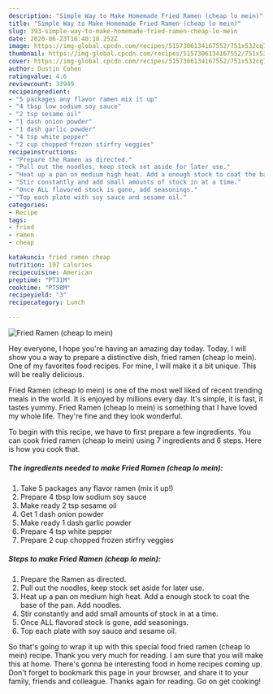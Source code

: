 ```yaml
---
description: "Simple Way to Make Homemade Fried Ramen (cheap lo mein)"
title: "Simple Way to Make Homemade Fried Ramen (cheap lo mein)"
slug: 393-simple-way-to-make-homemade-fried-ramen-cheap-lo-mein
date: 2020-06-23T16:40:18.252Z
image: https://img-global.cpcdn.com/recipes/5157306134167552/751x532cq70/fried-ramen-cheap-lo-mein-recipe-main-photo.jpg
thumbnail: https://img-global.cpcdn.com/recipes/5157306134167552/751x532cq70/fried-ramen-cheap-lo-mein-recipe-main-photo.jpg
cover: https://img-global.cpcdn.com/recipes/5157306134167552/751x532cq70/fried-ramen-cheap-lo-mein-recipe-main-photo.jpg
author: Dustin Cohen
ratingvalue: 4.6
reviewcount: 33949
recipeingredient:
- "5 packages any flavor ramen mix it up"
- "4 tbsp low sodium soy sauce"
- "2 tsp sesame oil"
- "1 dash onion powder"
- "1 dash garlic powder"
- "4 tsp white pepper"
- "2 cup chopped frozen stirfry veggies"
recipeinstructions:
- "Prepare the Ramen as directed."
- "Pull out the noodles, keep stock set aside for later use."
- "Heat up a pan on medium high heat. Add a enough stock to coat the base of the pan. Add noodles."
- "Stir constantly and add small amounts of stock in at a time."
- "Once ALL flavored stock is gone, add seasonings."
- "Top each plate with soy sauce and sesame oil."
categories:
- Recipe
tags:
- fried
- ramen
- cheap

katakunci: fried ramen cheap 
nutrition: 197 calories
recipecuisine: American
preptime: "PT31M"
cooktime: "PT58M"
recipeyield: "3"
recipecategory: Lunch

---
```



![Fried Ramen (cheap lo mein)](https://img-global.cpcdn.com/recipes/5157306134167552/751x532cq70/fried-ramen-cheap-lo-mein-recipe-main-photo.jpg)

Hey everyone, I hope you're having an amazing day today. Today, I will show you a way to prepare a distinctive dish, fried ramen (cheap lo mein). One of my favorites food recipes. For mine, I will make it a bit unique. This will be really delicious.



Fried Ramen (cheap lo mein) is one of the most well liked of recent trending meals in the world. It is enjoyed by millions every day. It's simple, it is fast, it tastes yummy. Fried Ramen (cheap lo mein) is something that I have loved my whole life. They're fine and they look wonderful.


To begin with this recipe, we have to first prepare a few ingredients. You can cook fried ramen (cheap lo mein) using 7 ingredients and 6 steps. Here is how you cook that.

<!--inarticleads1-->

##### The ingredients needed to make Fried Ramen (cheap lo mein):

1. Take 5 packages any flavor ramen (mix it up!)
1. Prepare 4 tbsp low sodium soy sauce
1. Make ready 2 tsp sesame oil
1. Get 1 dash onion powder
1. Make ready 1 dash garlic powder
1. Prepare 4 tsp white pepper
1. Prepare 2 cup chopped frozen stirfry veggies




<!--inarticleads2-->

##### Steps to make Fried Ramen (cheap lo mein):

1. Prepare the Ramen as directed.
1. Pull out the noodles, keep stock set aside for later use.
1. Heat up a pan on medium high heat. Add a enough stock to coat the base of the pan. Add noodles.
1. Stir constantly and add small amounts of stock in at a time.
1. Once ALL flavored stock is gone, add seasonings.
1. Top each plate with soy sauce and sesame oil.




So that's going to wrap it up with this special food fried ramen (cheap lo mein) recipe. Thank you very much for reading. I am sure that you will make this at home. There's gonna be interesting food in home recipes coming up. Don't forget to bookmark this page in your browser, and share it to your family, friends and colleague. Thanks again for reading. Go on get cooking!
